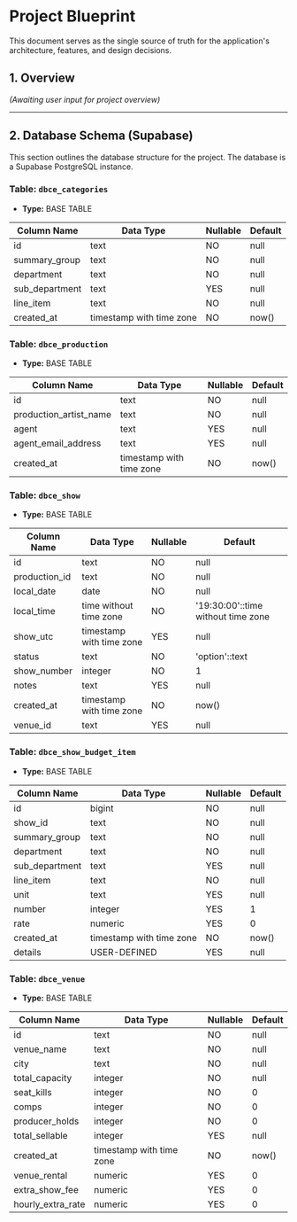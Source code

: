 # Project Blueprint

This document serves as the single source of truth for the application's architecture, features, and design decisions.

## 1. Overview

*(Awaiting user input for project overview)*

---

## 2. Database Schema (Supabase)

This section outlines the database structure for the project. The database is a Supabase PostgreSQL instance.

### Table: `dbce_categories`
- **Type:** BASE TABLE

| Column Name | Data Type | Nullable | Default |
|---|---|---|---|
| id | text | NO | null |
| summary_group | text | NO | null |
| department | text | NO | null |
| sub_department | text | YES | null |
| line_item | text | NO | null |
| created_at | timestamp with time zone | NO | now() |

### Table: `dbce_production`
- **Type:** BASE TABLE

| Column Name | Data Type | Nullable | Default |
|---|---|---|---|
| id | text | NO | null |
| production_artist_name | text | NO | null |
| agent | text | YES | null |
| agent_email_address | text | YES | null |
| created_at | timestamp with time zone | NO | now() |

### Table: `dbce_show`
- **Type:** BASE TABLE

| Column Name | Data Type | Nullable | Default |
|---|---|---|---|
| id | text | NO | null |
| production_id | text | NO | null |
| local_date | date | NO | null |
| local_time | time without time zone | NO | '19:30:00'::time without time zone |
| show_utc | timestamp with time zone | YES | null |
| status | text | NO | 'option'::text |
| show_number | integer | NO | 1 |
| notes | text | YES | null |
| created_at | timestamp with time zone | NO | now() |
| venue_id | text | YES | null |

### Table: `dbce_show_budget_item`
- **Type:** BASE TABLE

| Column Name | Data Type | Nullable | Default |
|---|---|---|---|
| id | bigint | NO | null |
| show_id | text | NO | null |
| summary_group | text | NO | null |
| department | text | NO | null |
| sub_department | text | YES | null |
| line_item | text | NO | null |
| unit | text | YES | null |
| number | integer | YES | 1 |
| rate | numeric | YES | 0 |
| created_at | timestamp with time zone | NO | now() |
| details | USER-DEFINED | YES | null |

### Table: `dbce_venue`
- **Type:** BASE TABLE

| Column Name | Data Type | Nullable | Default |
|---|---|---|---|
| id | text | NO | null |
| venue_name | text | NO | null |
| city | text | NO | null |
| total_capacity | integer | NO | null |
| seat_kills | integer | NO | 0 |
| comps | integer | NO | 0 |
| producer_holds | integer | NO | 0 |
| total_sellable | integer | YES | null |
| created_at | timestamp with time zone | NO | now() |
| venue_rental | numeric | YES | 0 |
| extra_show_fee | numeric | YES | 0 |
| hourly_extra_rate | numeric | YES | 0 |
